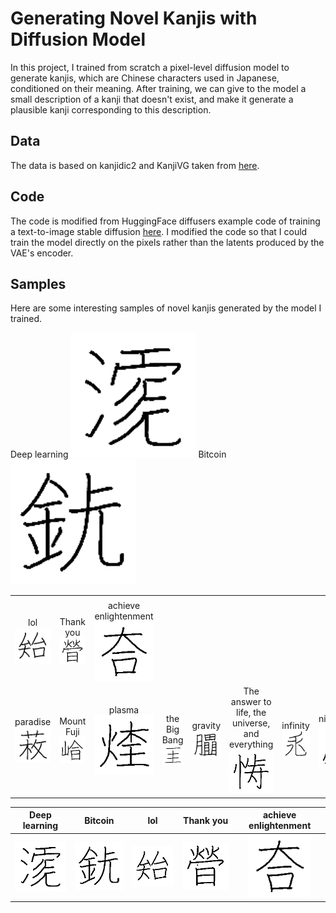 # Generating Novel Kanjis with Diffusion Model

In this project, I trained from scratch a pixel-level diffusion model to generate kanjis, which are Chinese characters used in Japanese, conditioned on their meaning. After training, we can give to the model a small description of a kanji that doesn't exist, and make it generate a plausible kanji corresponding to this description.

## Data

The data is based on kanjidic2 and KanjiVG taken from [here](https://github.com/Gnurou/tagainijisho).

## Code

The code is modified from HuggingFace diffusers example code of training a text-to-image stable diffusion [here](https://github.com/huggingface/diffusers/blob/main/examples/text_to_image/train_text_to_image.py). I modified the code so that I could train the model directly on the pixels rather than the latents produced by the VAE's encoder.

## Samples

Here are some interesting samples of novel kanjis generated by the model I trained.

<table>
  <tr>
    <td>
    <tr align="center">
      Deep learning
    </tr>
    <tr align="center">
      <img src="samples/Deep learning.png" width="200">
    </tr>
    </td>
    <tr align="center">
      Bitcoin
      <br>
      <img src="samples/Bitcoin.png" width="200">
    </tr>
    <td align="center">
      lol
      <br>
      <img src="samples/lol.png" width="200">
    </td>
    <td align="center">
      Thank you
      <br>
      <img src="samples/Thank you.png" width="200">
    </td>
    <td align="center">
      achieve enlightenment
      <br>
      <img src="samples/achieve enlightenment.png" width="200">
    </td>
  </tr>
  <tr>
    <td align="center">
      paradise
      <br>
      <img src="samples/paradise.png" width="200">
    </td>
    <td align="center">
      Mount Fuji
      <br>
      <img src="samples/Mount Fuji.png" width="200">
    </td>
    <td align="center">
      plasma
      <br>
      <img src="samples/plasma.png" width="200">
    </td>
    <td align="center">
      the Big Bang
      <br>
      <img src="samples/the Big Bang.png" width="200">
    </td>
    <td align="center">
      gravity
      <br>
      <img src="samples/gravity.png" width="200">
    </td>
    <td align="center">
      The answer to life, the universe, and everything
      <br>
      <img src="samples/The answer to life, the universe, and everything.png" width="200">
    </td>
    <td align="center">
      infinity
      <br>
      <img src="samples/infinity.png" width="200">
    </td>
    <td align="center">
      nightmare
      <br>
      <img src="samples/nightmare.png" width="200">
    </td>
    <td align="center">
      a fluffy dog
      <br>
      <img src="samples/a fluffy dog.png" width="200">
    </td>
    <td align="center">
      Godzilla
      <br>
      <img src="samples/Godzilla.png" width="200">
    </td>
    <td align="center">
      Ultraman
      <br>
      <img src="samples/Ultraman.png" width="200">
    </td>
    <td align="center">
      samurai
      <br>
      <img src="samples/samurai.png" width="200">
    </td>
    <td align="center">
      rainbow unicorn
      <br>
      <img src="samples/rainbow unicorn.png" width="200">
    </td>
    <td align="center">
      Jackie Chan
      <br>
      <img src="samples/Jackie Chan.png" width="200">
    </td>
    <td align="center">
      Twitter
      <br>
      <img src="samples/Twitter.png" width="200">
    </td>
    <td align="center">
      Instagram
      <br>
      <img src="samples/Instagram.png" width="200">
    </td>
    <td align="center">
      Dragon Ball
      <br>
      <img src="samples/Dragon Ball.png" width="200">
    </td>
    <td align="center">
      manga
      <br>
      <img src="samples/manga.png" width="200">
    </td>
    <td align="center">
      Pikachu
      <br>
      <img src="samples/Pikachu.png" width="200">
    </td>
    <td align="center">
      Mewtwo
      <br>
      <img src="samples/Mewtwo.png" width="200">
    </td>
    <td align="center">
      super hero
      <br>
      <img src="samples/super hero.png" width="200">
    </td>
    <td align="center">
      ramen
      <br>
      <img src="samples/ramen.png" width="200">
    </td>
    <td align="center">
      piano
      <br>
      <img src="samples/piano.png" width="200">
    </td>
    <td align="center">
      arctic
      <br>
      <img src="samples/arctic.png" width="200">
    </td>
    <td align="center">
      antarctica
      <br>
      <img src="samples/antarctica.png" width="200">
    </td>
    <td align="center">
      penguin
      <br>
      <img src="samples/penguin.png" width="200">
    </td>
    <td align="center">
      polar bear
      <br>
      <img src="samples/polar bear.png" width="200">
    </td>
    <td align="center">
      crocodile
      <br>
      <img src="samples/crocodile.png" width="200">
    </td>
    <td align="center">
      legendary sword
      <br>
      <img src="samples/legendary sword.png" width="200">
    </td>
    <td align="center">
      blood moon
      <br>
      <img src="samples/blood moon.png" width="200">
    </td>
  </tr>
</table>

| Deep learning | Bitcoin | lol | Thank you | achieve enlightenment |
|:-------------:|:-------------:|:-------------:|:-------------:|:-------------:|
| <img src="samples/Deep learning.png" width="100"> | <img src="samples/Bitcoin.png" width="100"> | <img src="samples/lol.png" width="100"> | <img src="samples/Thank you.png" width="100"> | <img src="samples/achieve enlightenment.png" width="100"> |